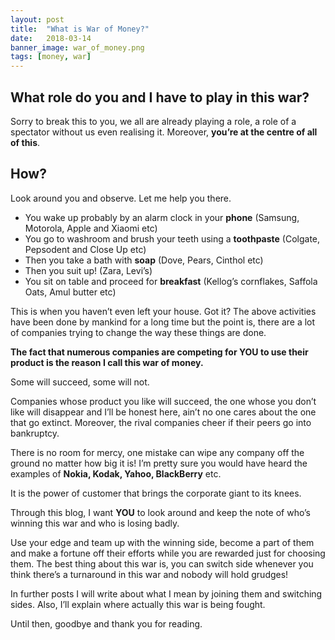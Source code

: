 ```yaml
---
layout: post
title:  "What is War of Money?"
date:   2018-03-14
banner_image: war_of_money.png
tags: [money, war]
---
```


## What role do you and I have to play in this war?
Sorry to break this to you, we all are already playing a role, a role of a spectator without us even realising it. Moreover, **you’re at the centre of all of this**.
<!--more-->
## How?
Look around you and observe. Let me help you there.
 - You wake up probably by an alarm clock in your **phone** (Samsung, Motorola, Apple and Xiaomi etc)
 - You go to washroom and brush your teeth using a **toothpaste** (Colgate, Pepsodent and Close Up etc)
 - Then you take a bath with **soap** (Dove, Pears, Cinthol etc)
 - Then you suit up! (Zara, Levi’s)
 - You sit on table and proceed for **breakfast** (Kellog’s cornflakes, Saffola Oats, Amul butter etc)

This is when you haven’t even left your house. Got it?
The above activities have been done by mankind for a long time but the point is, there are a lot of companies trying to change the way these things are done. 

**The fact that numerous companies are competing for YOU to use their product is the reason I call this war of money.**

Some will succeed, some will not. 

Companies whose product you like will succeed, the one whose you don’t like will disappear and I’ll be honest here, ain’t no one cares about the one that go extinct. Moreover, the rival companies cheer if their peers go into bankruptcy.

There is no room for mercy, one mistake can wipe any company off the ground no matter how big it is! I’m pretty sure you would have heard the examples of **Nokia, Kodak, Yahoo, BlackBerry** etc.

It is the power of customer that brings the corporate giant to its knees.

Through this blog, I want **YOU** to look around and keep the note of who’s winning this war and who is losing badly.

Use your edge and team up with the winning side, become a part of them and make a fortune off their efforts while you are rewarded just for choosing them. The best thing about this war is, you can switch side whenever you think there’s a turnaround in this war and nobody will hold grudges! 

In further posts I will write about what I mean by joining them and switching sides. Also, I’ll explain where actually this war is being fought.

Until then, goodbye and thank you for reading.
